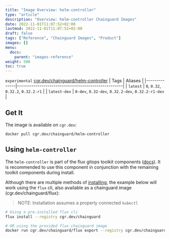 ```yaml
---
title: "Image Overview: helm-controller"
type: "article"
description: "Overview: helm-controller Chainguard Images"
date: 2022-11-01T11:07:52+02:00
lastmod: 2022-11-01T11:07:52+02:00
draft: false
tags: ["Reference", "Chainguard Images", "Product"]
images: []
menu:
  docs:
    parent: "images-reference"
weight: 500
toc: true
---
```


`experimental` [cgr.dev/chainguard/helm-controller](https://github.com/chainguard-images/images/tree/main/images/helm-controller)
| Tags         | Aliases                                            |
|--------------|----------------------------------------------------|
| `latest`     | `0`, `0.32`, `0.32.2`, `0.32.2-r1`                 |
| `latest-dev` | `0-dev`, `0.32-dev`, `0.32.2-dev`, `0.32.2-r1-dev` |



## Get It

The image is available on `cgr.dev`:

```
docker pull cgr.dev/chainguard/helm-controller
```

## Using `helm-controller`

The `helm-controller` is part of the flux gitops toolkit components ([docs](https://fluxcd.io/flux/components/)). It is recommended to use this component in conjunction with the remaining toolkit components during install.

Although there are multiple methods of [installing](https://fluxcd.io/flux/installation/), the example below will work using the `flux` cli, also available as a chainguard image (cgr.dev/chainguard/flux):

> NOTE: Installation assumes a properly connected `kubectl`

```bash
# Using a pre-installed flux cli
flux install --registry cgr.dev/chainguard

# OR using the provided flux chainguard image
docker run cgr.dev/chainguard/flux export --registry cgr.dev/chainguard | kubectl apply -f -
```

